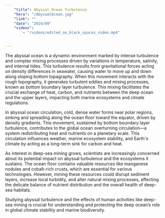 ```yaml
---
    "title": Abyssal Ocean Turbulence
    "hero": "/AbysaalOcean.jpg"
    "link": ""
    "date": "2024/09"
    "videos":
        - "/videos/edited_no_black_spaces_video.mp4"

    
---
```

The abyssal ocean is a dynamic environment marked by intense turbulence and complex mixing processes driven by variations in temperature, salinity, and internal tides. This turbulence results from gravitational forces acting on density differences in seawater, causing water to move up and down along sloping bottom topagraphy. When this movement interacts with the rough topography, it generates turbulent eddies and mixing processes, known as bottom boundary layer turbulence. This mixing facilitates the crucial exchange of heat, carbon, and nutrients between the deep ocean and the upper layers, impacting both marine ecosystems and clmate regulations.

In abyssal ocean circulation, cold, dense water forms near polar regions, sinking and spreading along the ocean floor toward the equator, driven by density gradients. This movement, sustained by bottom boundary layer turbulence, contributes to the global ocean overturning circulation—a system redistributing heat and nutrients on a planetary scale. This circulation influences weather, marine ecosystem stability, and Earth's climate by acting as a long-term sink for carbon and heat.

As interest in deep-sea mining grows, scientists are increasingly concerned about its potential impact on abyssal turbulence and the ecosystems it sustains. The ocean floor contains valuable resources like manganese nodules and cobalt-rich crusts, which are essential for various technologies. However, mining these resources could disrupt sediment layers, increase local turbidity, and alter natural mixing processes, affecting the delicate balance of nutrient distribution and the overall health of deep-sea habitats.

Studying abyssal turbulence and the effects of human activities like deep-sea mining is crucial for understanding and protecting the deep ocean’s role in global climate stability and marine biodiversity.
